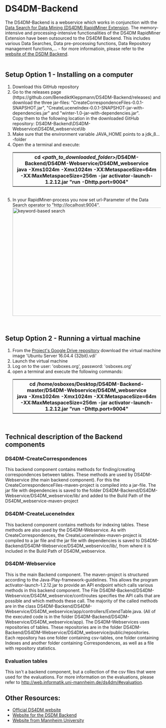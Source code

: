 # DS4DM-Backend

The DS4DM-Backend is a webservice which works in conjunction with the <a href="https://community.rapidminer.com/t5/Community-Blog/The-Data-Search-for-Data-Mining-Extension-Release/ba-p/38231">Data Search for Data Mining (DS4DM) RapidMiner Extension</a>. The memory-intensive and processing-intensive functionalities of the DS4DM RapidMiner Extension have been outsourced to the DS4DM Backend. This includes various Data Searches, Data pre-processing functions, Data Repository management functions,... - for more informatioin, please refer to the <a href="http://web.informatik.uni-mannheim.de/ds4dm/">website of the DSDM Backend</a>.<br>
<br>

## Setup Option 1 - Installing on a computer
<ol>
  <li>Download this GitHub repository
  <li> Go to the releases page (https://github.com/BenediktKleppmann/DS4DM-Backend/releases) and download the three jar-files: "CreateCorrespondenceFiles-0.0.1-SNAPSHOT.jar", "CreateLuceneIndex-0.0.1-SNAPSHOT-jar-with-dependencies.jar" and "winter-1.0-jar-with-dependencies.jar". <br>
    Copy them to the following location in the downloaded GitHub repository: DS4DM-Backend\DS4DM-Webservice\DS4DM_webservice\lib
  <li>Make sure that the environment variable JAVA_HOME points to a jdk_8... -folder
  <li>Open the a terminal and execute:<br>
    <table frame="box">
      <tr>
        <th>
		  cd <i>&lt;path_to_downloaded_folder&gt;</i>/DS4DM-Backend/DS4DM-Webservice/DS4DM_webservice<br>
          java -Xms1024m -Xmx1024m -XX:MetaspaceSize=64m -XX:MaxMetaspaceSize=256m -jar activator-launch-1.2.12.jar "run -Dhttp.port=9004"
        </th>
      </tr>
    </table><br>
   <li>In your RapidMiner-process you now set url-Parameter of the Data Search operator to "http://localhost:9004".<br>
     <img class="img-responsive" src="http://web.informatik.uni-mannheim.de/ds4dm/images/Set_URL_in_Data_Search_operator.png" alt="keyword-based search" height="350" width="900" align="middle"  style="display: block; margin-left:auto; margin-right: auto;z-index: 1;">  
</ol>
<br>

## Setup Option 2 - Running a virtual machine
<ol>
  <li>From the <a href="https://drive.google.com/drive/u/2/folders/10FXg3QIXJXtIux78sqlpsGhKbNd6VVkp">Project's Google Drive repository</a> download the virtual machine image 'Ubuntu Server 16.04.4 (32bit).vdi'
  <li>Launch the virtual machine
  <li>Log on to the user: 'osboxes.org', password: 'osboxes.org'
  <li>open a terminal and execute the following commands:<br>
	  <table frame="box">
		  <tr>
			<th>
			  cd /home/osboxes/Desktop/DS4DM-Backend-master/DS4DM-Webservice/DS4DM_webservice<br>
			  java -Xms1024m -Xmx1024m -XX:MetaspaceSize=64m -XX:MaxMetaspaceSize=256m -jar activator-launch-1.2.12.jar "run -Dhttp.port=9004"
			</th>
		  </tr>
		</table><br>
</ol>

## Technical description of the Backend components
### DS4DM-CreateCorrespondences
This backend component contains methods for finding/creating correspondences between tables. These methods are used by DS4DM-Webservice (the main backend component). For this the CreateCorrespondenceFiles-maven-project is compiled into a jar-file. The jar file with dependencies is saved to the folder DS4DM-Backend/DS4DM-Webservice/DS4DM_webservice/lib/ and added to the Build Path of the DS4DM_webservice-maven-project

### DS4DM-CreateLuceneIndex
This backend component contains methods for indexing tables. These methods are also used by the DS4DM-Webservice. As with CreateCorrespondences, the CreateLuceneIndex-maven-project is compiled to a jar file and the jar file with dependencies is saved to DS4DM-Backend/DS4DM-Webservice/DS4DM_webservice/lib/, from where it is included in the Build Path of DS4DM_webservice.

### DS4DM-Webservice
This is the main Backend component. 
The maven-project is structured according to the Java-Play-framework-guidelines. This allows the program activator-launch-1.2.12.jar to provide an API endpoint which calls various methods in this backend component.
The File DS4DM-Backend/DS4DM-Webservice/DS4DM_webservice/conf/routes specifies the API calls that are possible and which methods these call. The majority of the called methods are in the class DS4DM-Backend/DS4DM-Webservice/DS4DM_webservice/app/controllers/ExtendTable.java. (All of the executed code is in the folder DS4DM-Backend/DS4DM-Webservice/DS4DM_webservice/app).
The DS4DM-Webservices uses repositories of tables. These repositories are in the folder DS4DM-Backend/DS4DM-Webservice/DS4DM_webservice/public/repositories. Each repository has one folder containing csv-tables, one folder containing Indexes and another folder containing Correspondences, as well as a file with repository statistics.

### Evaluation tables
This isn't a backend component, but a collection of the csv files that were used for the evaluations. For more information on the evaluations, please refer to http://web.informatik.uni-mannheim.de/ds4dm/#evaluation.


## Other Resources:
<ul>
  <li><a href="http://ds4dm.de/">Official DS4DM website</a>
  <li><a href="http://web.informatik.uni-mannheim.de/ds4dm/">Website for the DSDM Backend</a>
  <li><a href="http://dws.informatik.uni-mannheim.de/en/projects/ds4dm-data-search-for-data-mining/">Website from Mannheim University</a>
</ul>



